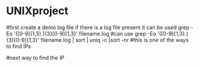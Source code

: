 # UNIXproject
#first create a demo log file if there is a log file present it can be used
grep -Eo '([0-9]{1,3}\.){3}[0-9]{1,3}' filename.log 
#can use 
grep -Eo '([0-9]{1,3}\.){3}[0-9]{1,3}' filename.log | sort | uniq -c |sort -nr
#this is one of the ways to find IPs

#next way to find the IP 
